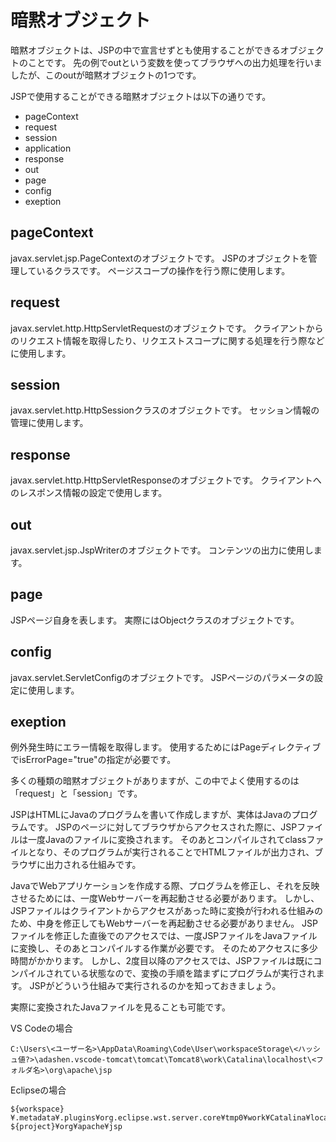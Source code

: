 # 暗黙オブジェクト

暗黙オブジェクトは、JSPの中で宣言せずとも使用することができるオブジェクトのことです。
先の例でoutという変数を使ってブラウザへの出力処理を行いましたが、このoutが暗黙オブジェクトの1つです。

JSPで使用することができる暗黙オブジェクトは以下の通りです。

- pageContext
- request
- session
- application
- response
- out
- page
- config
- exeption

## pageContext

javax.servlet.jsp.PageContextのオブジェクトです。
JSPのオブジェクトを管理しているクラスです。
ページスコープの操作を行う際に使用します。

## request

javax.servlet.http.HttpServletRequestのオブジェクトです。
クライアントからのリクエスト情報を取得したり、リクエストスコープに関する処理を行う際などに使用します。

## session

javax.servlet.http.HttpSessionクラスのオブジェクトです。
セッション情報の管理に使用します。

## response

javax.servlet.http.HttpServletResponseのオブジェクトです。
クライアントへのレスポンス情報の設定で使用します。

## out

javax.servlet.jsp.JspWriterのオブジェクトです。
コンテンツの出力に使用します。

## page

JSPページ自身を表します。
実際にはObjectクラスのオブジェクトです。

## config

javax.servlet.ServletConfigのオブジェクトです。
JSPページのパラメータの設定に使用します。

## exeption

例外発生時にエラー情報を取得します。
使用するためにはPageディレクティブでisErrorPage="true"の指定が必要です。

多くの種類の暗黙オブジェクトがありますが、この中でよく使用するのは「request」と「session」です。

JSPはHTMLにJavaのプログラムを書いて作成しますが、実体はJavaのプログラムです。
JSPのページに対してブラウザからアクセスされた際に、JSPファイルは一度Javaのファイルに変換されます。
そのあとコンパイルされてclassファイルとなり、そのプログラムが実行されることでHTMLファイルが出力され、ブラウザに出力される仕組みです。

JavaでWebアプリケーションを作成する際、プログラムを修正し、それを反映させるためには、一度Webサーバーを再起動させる必要があります。
しかし、JSPファイルはクライアントからアクセスがあった時に変換が行われる仕組みのため、中身を修正してもWebサーバーを再起動させる必要がありません。
JSPファイルを修正した直後でのアクセスでは、一度JSPファイルをJavaファイルに変換し、そのあとコンパイルする作業が必要です。
そのためアクセスに多少時間がかかります。
しかし、2度目以降のアクセスでは、JSPファイルは既にコンパイルされている状態なので、変換の手順を踏まずにプログラムが実行されます。
JSPがどういう仕組みで実行されるのかを知っておきましょう。

実際に変換されたJavaファイルを見ることも可能です。

VS Codeの場合

```text
C:\Users\<ユーザー名>\AppData\Roaming\Code\User\workspaceStorage\<ハッシュ値?>\adashen.vscode-tomcat\tomcat\Tomcat8\work\Catalina\localhost\<フォルダ名>\org\apache\jsp
```

Eclipseの場合

```text
${workspace}¥.metadata¥.plugins¥org.eclipse.wst.server.core¥tmp0¥work¥Catalina¥localhost¥${project}¥org¥apache¥jsp
```